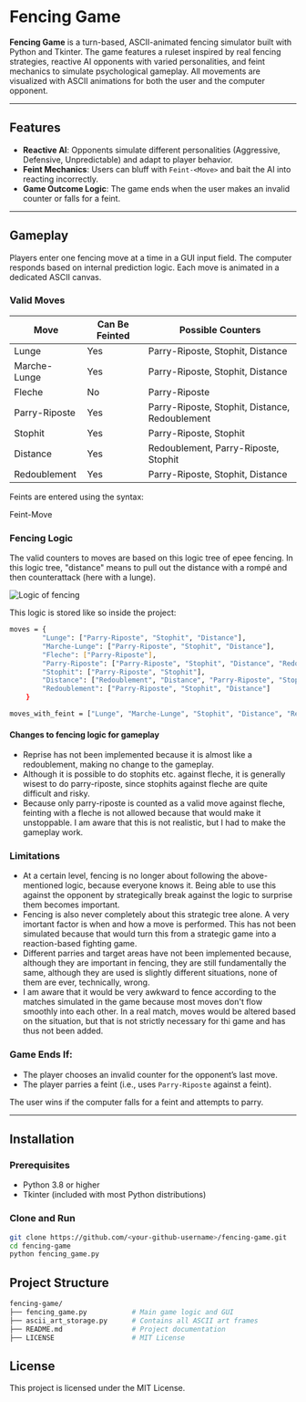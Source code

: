 # Fencing Game

**Fencing Game** is a turn-based, ASCII-animated fencing simulator built with Python and Tkinter. The game features a ruleset inspired by real fencing strategies, reactive AI opponents with varied personalities, and feint mechanics to simulate psychological gameplay. All movements are visualized with ASCII animations for both the user and the computer opponent.

---

## Features

- **Reactive AI**: Opponents simulate different personalities (Aggressive, Defensive, Unpredictable) and adapt to player behavior.
- **Feint Mechanics**: Users can bluff with `Feint-<Move>` and bait the AI into reacting incorrectly.
- **Game Outcome Logic**: The game ends when the user makes an invalid counter or falls for a feint.

---

## Gameplay

Players enter one fencing move at a time in a GUI input field. The computer responds based on internal prediction logic. Each move is animated in a dedicated ASCII canvas.

### Valid Moves

| Move           | Can Be Feinted | Possible Counters                               |
|----------------|----------------|--------------------------------------------------|
| Lunge          | Yes            | Parry-Riposte, Stophit, Distance                 |
| Marche-Lunge   | Yes            | Parry-Riposte, Stophit, Distance                 |
| Fleche         | No             | Parry-Riposte                                    |
| Parry-Riposte  | Yes            | Parry-Riposte, Stophit, Distance, Redoublement  |
| Stophit        | Yes            | Parry-Riposte, Stophit                           |
| Distance       | Yes            | Redoublement, Parry-Riposte, Stophit            |
| Redoublement   | Yes            | Parry-Riposte, Stophit, Distance                 |

Feints are entered using the syntax:

Feint-Move

### Fencing Logic

The valid counters to moves are based on this logic tree of epee fencing. In this logic tree, "distance" means to pull out the distance with a rompé and then counterattack (here with a lunge).

![Logic of fencing](https://github.com/user-attachments/assets/fd2841c2-fea7-4f85-b0c2-44f6257167ee)

This logic is stored like so inside the project:
```bash
moves = {
        "Lunge": ["Parry-Riposte", "Stophit", "Distance"],
        "Marche-Lunge": ["Parry-Riposte", "Stophit", "Distance"],
        "Fleche": ["Parry-Riposte"],
        "Parry-Riposte": ["Parry-Riposte", "Stophit", "Distance", "Redoublement"],
        "Stophit": ["Parry-Riposte", "Stophit"],
        "Distance": ["Redoublement", "Distance", "Parry-Riposte", "Stophit"],
        "Redoublement": ["Parry-Riposte", "Stophit", "Distance"]
    }

moves_with_feint = ["Lunge", "Marche-Lunge", "Stophit", "Distance", "Redoublement", "Parry-Riposte"]
```

#### Changes to fencing logic for gameplay

- Reprise has not been implemented because it is almost like a redoublement, making no change to the gameplay.
- Although it is possible to do stophits etc. against fleche, it is generally wisest to do parry-riposte, since stophits against fleche are quite difficult and risky.
- Because only parry-riposte is counted as a valid move against fleche, feinting with a fleche is not allowed because that would make it unstoppable. I am aware that this is not realistic, but I had to make the gameplay work.

### Limitations

- At a certain level, fencing is no longer about following the above-mentioned logic, because everyone knows it. Being able to use this against the opponent by strategically break against the logic to surprise them becomes important. 
- Fencing is also never completely about this strategic tree alone. A very imortant factor is when and how a move is performed. This has not been simulated because that would turn this from a strategic game into a reaction-based fighting game.
- Different parries and target areas have not been implemented because, although they are important in fencing, they are still fundamentally the same, although they are used is slightly different situations, none of them are ever, technically, wrong.
- I am aware that it would be very awkward to fence according to the matches simulated in the game because most moves don't flow smoothly into each other. In a real match, moves would be altered based on the situation, but that is not strictly necessary for thi game and has thus not been added.

### Game Ends If:

- The player chooses an invalid counter for the opponent’s last move.
- The player parries a feint (i.e., uses `Parry-Riposte` against a feint).

The user wins if the computer falls for a feint and attempts to parry.

---

## Installation

### Prerequisites

- Python 3.8 or higher
- Tkinter (included with most Python distributions)

### Clone and Run

```bash
git clone https://github.com/<your-github-username>/fencing-game.git
cd fencing-game
python fencing_game.py
```

## Project Structure
```bash
fencing-game/
├── fencing_game.py           # Main game logic and GUI
├── ascii_art_storage.py      # Contains all ASCII art frames
├── README.md                 # Project documentation
├── LICENSE                   # MIT License
```

## License
This project is licensed under the MIT License.
